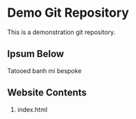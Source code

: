 # Demo Git Repository

This is a demonstration git repository.

## Ipsum Below

Tatooed banh mi bespoke

## Website Contents

1. index.html

